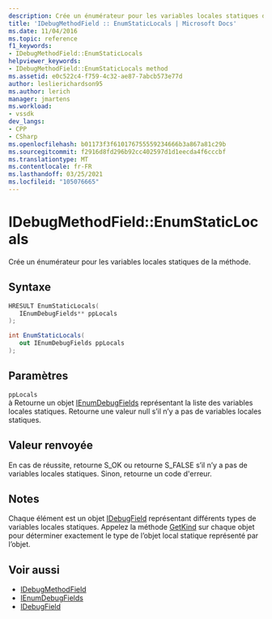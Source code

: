 ```yaml
---
description: Crée un énumérateur pour les variables locales statiques de la méthode.
title: 'IDebugMethodField :: EnumStaticLocals | Microsoft Docs'
ms.date: 11/04/2016
ms.topic: reference
f1_keywords:
- IDebugMethodField::EnumStaticLocals
helpviewer_keywords:
- IDebugMethodField::EnumStaticLocals method
ms.assetid: e0c522c4-f759-4c32-ae87-7abcb573e77d
author: leslierichardson95
ms.author: lerich
manager: jmartens
ms.workload:
- vssdk
dev_langs:
- CPP
- CSharp
ms.openlocfilehash: b01173f3f610176755559234666b3a867a81c29b
ms.sourcegitcommit: f2916d8fd296b92cc402597d1d1eecda4f6cccbf
ms.translationtype: MT
ms.contentlocale: fr-FR
ms.lasthandoff: 03/25/2021
ms.locfileid: "105076665"
---
```

# <a name="idebugmethodfieldenumstaticlocals"></a>IDebugMethodField::EnumStaticLocals
Crée un énumérateur pour les variables locales statiques de la méthode.

## <a name="syntax"></a>Syntaxe

```cpp
HRESULT EnumStaticLocals( 
   IEnumDebugFields** ppLocals
);
```

```csharp
int EnumStaticLocals(
   out IEnumDebugFields ppLocals
);
```

## <a name="parameters"></a>Paramètres
`ppLocals`\
à Retourne un objet [IEnumDebugFields](../../../extensibility/debugger/reference/ienumdebugfields.md) représentant la liste des variables locales statiques. Retourne une valeur null s’il n’y a pas de variables locales statiques.

## <a name="return-value"></a>Valeur renvoyée
 En cas de réussite, retourne S_OK ou retourne S_FALSE s’il n’y a pas de variables locales statiques. Sinon, retourne un code d'erreur.

## <a name="remarks"></a>Notes
 Chaque élément est un objet [IDebugField](../../../extensibility/debugger/reference/idebugfield.md) représentant différents types de variables locales statiques. Appelez la méthode [GetKind](../../../extensibility/debugger/reference/idebugfield-getkind.md) sur chaque objet pour déterminer exactement le type de l’objet local statique représenté par l’objet.

## <a name="see-also"></a>Voir aussi
- [IDebugMethodField](../../../extensibility/debugger/reference/idebugmethodfield.md)
- [IEnumDebugFields](../../../extensibility/debugger/reference/ienumdebugfields.md)
- [IDebugField](../../../extensibility/debugger/reference/idebugfield.md)
